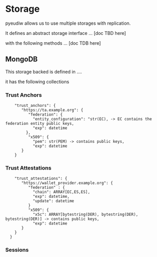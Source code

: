 # Storage

pyeudiw allows us to use multiple storages with replication.

It defines an abstract storage interface ... [doc TBD here]

with the following methods ... [doc TDB here]


## MongoDB

This storage backed is defined in ....

it has the following collections


### Trust Anchors

````
    "trust_anchors": {
       "https://ta.example.org": {
          "federation": {
            "entity_configuration": "str(EC), -> EC contains the federation entity public keys,
            "exp": datetime
         },
          "x509": {
            "pem": str(PEM) -> contains public keys,
            "exp": datetime
       }
    }
````


### Trust Attestations

````
    "trust_attestations": {
       "https://wallet_provider.example.org": {
          "federation" : {
            "chain": ARRAY[EC,ES,ES],
            "exp": datetime,
            "update": datetime
          }
          "x509": {
            "x5c": ARRAY[bytestring(DER), bytestring(DER), bytestring(DER)] -> contains public keys,
            "exp": datetime
       }
    }
  }
````


### Sessions

